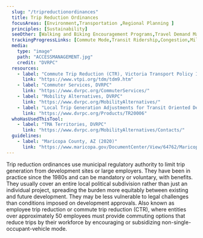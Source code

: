 ```yaml
---
  slug: "/tripreductionordinances"
  title: Trip Reduction Ordinances 
  focusAreas: [Environment,Transportation ,Regional Planning ]
  principles: [Sustainability]
  seeOther: [Walking and Biking Encouragement Programs,Travel Demand Management,Community Shuttle Programs]
  trackingProgressLinks: [Commute Mode,Transit Ridership,Congestion,Miles Driven]
  media: 
    type: "image"
    path: "ACCESSMANAGEMENT.jpg"
    credit: "DVRPC"
  resources: 
    - label: "Commute Trip Reduction (CTR), Victoria Transport Policy Institute"
      link: "https://www.vtpi.org/tdm/tdm9.htm"
    - label: "Commuter Services, DVRPC"
      link: "https://www.dvrpc.org/CommuterServices/"
    - label: "Mobility Alternatives, DVRPC"
      link: "https://www.dvrpc.org/MobilityAlternatives/"
    - label: "Local Trip Generation Adjustments for Transit Oriented Development (TOD), DVRPC"
      link: "https://www.dvrpc.org/Products/TR20006"
  whoHasUsedThisTool: 
    - label: "TMA Territories, DVRPC"
      link: "https://www.dvrpc.org/MobilityAlternatives/Contacts/"
  guidelines: 
    - label: "Maricopa County, AZ (2020)"
      link: "https://www.maricopa.gov/DocumentCenter/View/64762/Maricopa-County-Ordinance-P-7?bidId="
---
```


Trip reduction ordinances use municipal regulatory authority to limit trip generation from development sites or large employers. They have been in practice since the 1980s and can be mandatory or voluntary, with benefits. They usually cover an entire local political subdivision rather than just an individual project, spreading the burden more equitably between existing and future development. They may be less vulnerable to legal challenges than conditions imposed on development approvals. Also known as employee trip reduction or commute trip reduction (CTR), where entities over approximately 50 employees must provide commuting options that reduce trips by their workforce by encouraging or subsidizing non-single-occupant-vehicle mode.

